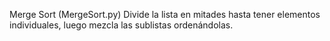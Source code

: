 Merge Sort (MergeSort.py)
Divide la lista en mitades hasta tener elementos individuales, luego mezcla las sublistas ordenándolas.